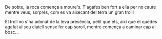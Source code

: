 De sobte, la roca comença a moure's. T'agafes ben fort a ella per no caure 
mentre veus, sorprès, com es va aixecant del terra un gran troll!

El troll no s'ha adonat de la teva presència, petit que ets, així que et quedes agafat al seu clatell 
sense fer cap soroll, mentre comença a caminar cap al bosc... 
